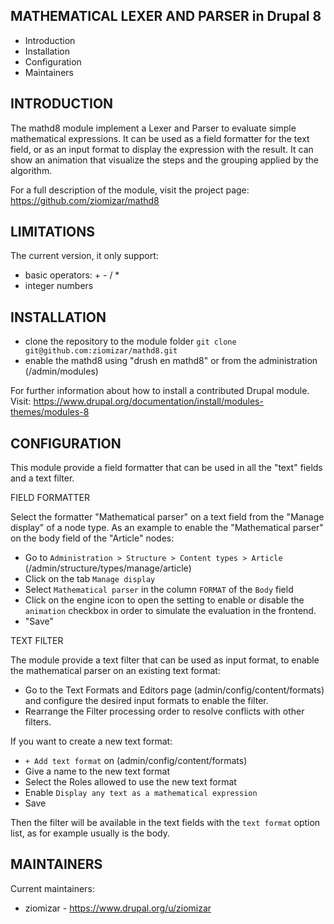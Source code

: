 MATHEMATICAL LEXER AND PARSER in Drupal 8
-----------------------------------------
  
 * Introduction
 * Installation
 * Configuration
 * Maintainers
 
INTRODUCTION
------------

The mathd8 module implement a Lexer and Parser to evaluate simple mathematical expressions.
It can be used as a field formatter for the text field, or as an input format to display the expression with 
the result. 
It can show an animation that visualize the steps and the grouping applied by the algorithm.

For a full description of the module, visit the project page:
https://github.com/ziomizar/mathd8

LIMITATIONS
-----------

The current version, it only support:
 - basic operators: + - / *
 - integer numbers
    
INSTALLATION
------------
 
 * clone the repository to the module folder 
   `git clone git@github.com:ziomizar/mathd8.git`
 * enable the mathd8 using "drush en mathd8" or from the administration (/admin/modules)   
 
 For further information about how to install a contributed Drupal module. Visit:
  https://www.drupal.org/documentation/install/modules-themes/modules-8

CONFIGURATION
-------------

 This module provide a field formatter that can be used in all the "text" fields and a text filter. 

 FIELD FORMATTER
  
 Select the formatter "Mathematical parser" on a text field from the "Manage display" of a node type.
 As an example to enable the "Mathematical parser" on the body field of the "Article" nodes:
 
 - Go to `Administration > Structure > Content types > Article` (/admin/structure/types/manage/article) 
 - Click on the tab `Manage display`
 - Select `Mathematical parser` in the column `FORMAT` of the `Body` field
 - Click on the engine icon to open the setting to enable or disable the `animation` checkbox in order to simulate the evaluation in the frontend.
 - "Save"
 
 TEXT FILTER
 
 The module provide a text filter that can be used as input format, 
 to enable the mathematical parser on an existing text format:
 - Go to the Text Formats and Editors page (admin/config/content/formats)
     and configure the desired input formats to enable the filter.
 - Rearrange the Filter processing order to resolve conflicts with other 
      filters.
      
 If you want to create a new text format:
 - `+ Add text format` on (admin/config/content/formats) 
 - Give a name to the new text format
 - Select the Roles allowed to use the new text format
 - Enable `Display any text as a mathematical expression`
 - Save
 
 Then the filter will be available in the text fields with the `text format` option list, 
 as for example usually is the body.
 

MAINTAINERS
-----------

Current maintainers:
 * ziomizar - https://www.drupal.org/u/ziomizar 
   



